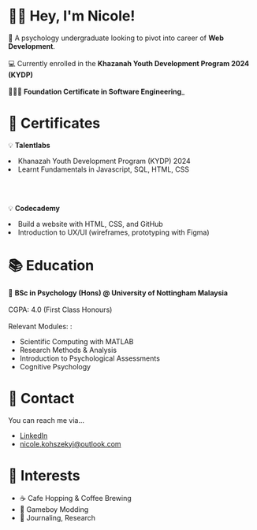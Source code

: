👋🏻 **Hey, I'm Nicole!**
======
🧠 A psychology undergraduate looking to pivot into career of **Web Development**. <br></br>
💻 Currently enrolled in the **Khazanah Youth Development Program 2024 (KYDP)** <br></br>
👩🏻‍💻 **Foundation Certificate in Software Engineering**_

📄 **Certificates** 
======
💡 **Talentlabs**
    <li>Khanazah Youth Development Program (KYDP) 2024</li>
    <li>Learnt Fundamentals in Javascript, SQL, HTML, CSS</li>
  
<br></br>

💡 **Codecademy**
    <li>Build a website with HTML, CSS, and GitHub</li> 
    <li>Introduction to UX/UI (wireframes, prototyping with Figma)</li>


📚 **Education** 
======
🏫 **BSc in Psychology (Hons) @ University of Nottingham Malaysia** <br></br>
CGPA: 4.0 (First Class Honours) <br></br>
Relevant Modules: :
<ul>
  <li>Scientific Computing with MATLAB</li>
  <li>Research Methods & Analysis</li>
  <li>Introduction to Psychological Assessments</li>
  <li>Cognitive Psychology</li>
</ul>

📩 **Contact**
======
You can reach me via...
<ul>
  <a href="https://www.linkedin.com/in/nicole-koh-sze-kyi-78691b220/"><li>LinkedIn</li></a>
  <a href="mailto:nicole.kohszekyi@outlook.com"><li>nicole.kohszekyi@outlook.com</li></a>
</ul>

🌟 **Interests**
======
<ul>
  <li>☕️ Cafe Hopping & Coffee Brewing</li>
  <li>👾 Gameboy Modding</li>
  <li>📝 Journaling, Research</li>
</ul>
